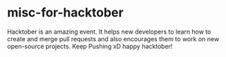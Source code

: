 # misc-for-hacktober
Hacktober is an amazing event. It helps new developers to learn how to create and merge pull requests and also encourages them to work on new open-source projects. Keep Pushing xD happy hacktober!
